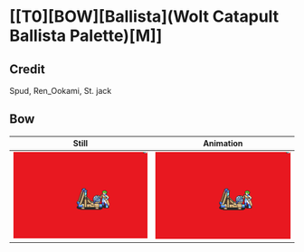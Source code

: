 # [\[T0\]\[BOW\]\[Ballista\]\(Wolt Catapult Ballista Palette\)\[M\]]

## Credit

Spud, Ren_Ookami, St. jack
	
## Bow

| Still | Animation |
| :---: | :-------: |
| ![Bow still](./Bow_000.png) | ![Bow animation](./Bow.gif) |
